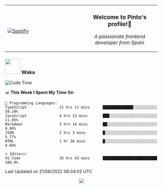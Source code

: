 <table width="100%" align="center"> 
  <tr>
  <td width="50%">
      
&nbsp; <br> [![Spotify](https://novatorem-zeta-rust.vercel.app/api/spotify)](https://open.spotify.com/user/novatorem-zeta-rust)

  </td>
  <td width="50%">
    <h3 align="center">Welcome to Pinto's profile!👋</h3>
    <p align="center"><em>A passionate frontend developer from Spain</em></p>
  </td>
  </table>

### <img src="https://media.giphy.com/media/VgCDAzcKvsR6OM0uWg/giphy.gif" width="50"> Waka

  <!--START_SECTION:waka-->
![Code Time](http://img.shields.io/badge/Code%20Time-548%20hrs%202%20mins-blue)

📊 **This Week I Spent My Time On** 

```text
💬 Programming Languages: 
TypeScript               21 hrs 11 mins      ██████████████░░░░░░░░░░░   59.29% 
JavaScript               4 hrs 13 mins       ███░░░░░░░░░░░░░░░░░░░░░░   11.85% 
Markdown                 3 hrs 14 mins       ██░░░░░░░░░░░░░░░░░░░░░░░   9.08% 
JSON                     2 hrs 3 mins        █░░░░░░░░░░░░░░░░░░░░░░░░   5.77% 
HTML                     1 hr 26 mins        █░░░░░░░░░░░░░░░░░░░░░░░░   4.04%

🔥 Editors: 
VS Code                  35 hrs 43 mins      █████████████████████████   100.0%

```


 Last Updated on 21/06/2022 06:04:02 UTC
<!--END_SECTION:waka-->

<div align="center">
<img src="https://github-readme-stats-gilt-tau.vercel.app/api/top-langs/?username=pinto-hub&layout=compact&theme=dracula" />
</div>
